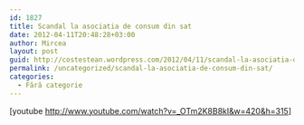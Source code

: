 ```yaml
---
id: 1827
title: Scandal la asociatia de consum din sat
date: 2012-04-11T20:48:28+03:00
author: Mircea
layout: post
guid: http://costestean.wordpress.com/2012/04/11/scandal-la-asociatia-de-consum-din-sat/
permalink: /uncategorized/scandal-la-asociatia-de-consum-din-sat/
categories:
  - Fără categorie
---
```

[youtube http://www.youtube.com/watch?v=_OTm2K8B8kI&w=420&h=315]
